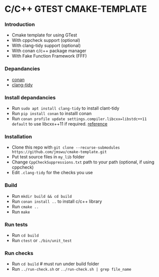 # C/C++ GTEST CMAKE-TEMPLATE #
### Introduction ###
* Cmake template for using GTest
* With cppcheck support (optional)
* With clang-tidy support (optional)
* With conan c/c++ package manager
* With Fake Function Framework (FFF)

### Depandancies ###
* [conan](https://conan.io/)
* [clang-tidy](https://clang.llvm.org/extra/clang-tidy/)

### Install depandancies ###
* Run `sudo apt install clang-tidy` to install clant-tidy
* Run `pip install conan` to installl conan
* Run `conan profile update settings.compiler.libcxx=libstdc++11 default` to use libcxx++11 if required. [reference](https://github.com/conan-io/conan/issues/2658)

### Installation ###
* Clone this repo with `git clone --recurse-submodules https://github.com/jmswu/cmake-template.git`
* Put test source files in `my_lib` folder
* Change `CppCheckSuppressions.txt` path to your path (optional, if using cppcheck)
* Edit `.clang-tidy` for the checks you use

### Build ###
* Run `mkdir build && cd build`
* Run `conan install ..` to install c/c++ library
* Run `cmake ..`
* Run `make`

### Run tests ###
* Run `cd build`
* Run `ctest` or `./bin/unit_test`

### Run checks ###
* Run `cd build` # must run under build folder
* Run `../run-check.sh` or `../run-check.sh | grep file_name`

